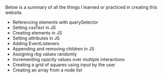 Below is a summary of all the things I learned or practiced in creating this website.

- Referencing elements with querySelector
- Setting cssText in JS
- Creating elements in JS
- Setting attributes in JS
- Adding EventListeners
- Appending and removing children in JS
- Assigning rbg values randomly
- Incrementing opacity values over multiple interactions
- Creating a grid of squares using input by the user
- Creating an array from a node list
